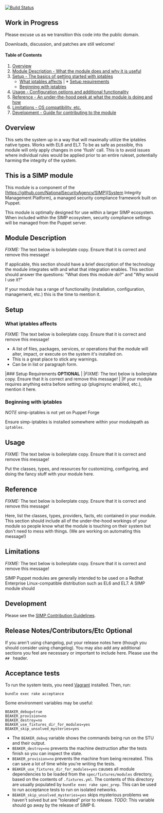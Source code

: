 [![Build Status](https://travis-ci.org/simp/pupmod-simp-iptables.svg?branch=master)](https://travis-ci.org/simp/pupmod-simp-iptables)


## Work in Progress

Please excuse us as we transition this code into the public domain.

Downloads, discussion, and patches are still welcome!


#### Table of Contents

1. [Overview](#overview)
2. [Module Description - What the module does and why it is useful](#module-description)
3. [Setup - The basics of getting started with iptables](#setup)
    * [What iptables affects](#what-iptables-affects)
|   * [Setup requirements](#setup-requirements)
    * [Beginning with iptables](#beginning-with-iptables)
4. [Usage - Configuration options and additional functionality](#usage)
5. [Reference - An under-the-hood peek at what the module is doing and how](#reference)
5. [Limitations - OS compatibility, etc.](#limitations)
6. [Development - Guide for contributing to the module](#development)

## Overview

This sets the system up in a way that will maximally utilize the iptables native types.  Works with EL6 and EL7.
To be as safe as possible, this module will only apply changes in one 'flush' call.  This is to avoid issues where individual rules would be applied prior to an entire ruleset, potentially harming the integrity of the system. 

## This is a SIMP module
This module is a component of the [https://github.com/NationalSecurityAgency/SIMP](System Integrity Management Platform), a managed security compliance framework built on Puppet.

This module is optimally designed for use within a larger SIMP ecosystem.  When included within the SIMP ecosystem, security compliance settings will be managed from the Puppet server.


## Module Description

*FIXME:* The text below is boilerplate copy.  Ensure that it is correct and remove this message!

If applicable, this section should have a brief description of the technology the module integrates with and what that integration enables. This section should answer the questions: "What does this module *do*?" and "Why would I use it?"

If your module has a range of functionality (installation, configuration, management, etc.) this is the time to mention it.

## Setup

### What iptables affects

*FIXME:* The text below is boilerplate copy.  Ensure that it is correct and remove this message!

* A list of files, packages, services, or operations that the module will alter, impact, or execute on the system it's installed on.
* This is a great place to stick any warnings.
* Can be in list or paragraph form.

|### Setup Requirements **OPTIONAL**
|
|*FIXME:* The text below is boilerplate copy.  Ensure that it is correct and remove this message!
|
|If your module requires anything extra before setting up (pluginsync enabled, etc.), mention it here.

### Beginning with iptables

*NOTE* simp-iptables is not yet on Puppet Forge

Ensure simp-iptables is installed somewhere within your modulepath as `iptables`.

## Usage

*FIXME:* The text below is boilerplate copy.  Ensure that it is correct and remove this message!

Put the classes, types, and resources for customizing, configuring, and doing the fancy stuff with your module here.

## Reference

*FIXME:* The text below is boilerplate copy.  Ensure that it is correct and remove this message!

Here, list the classes, types, providers, facts, etc contained in your module. This section should include all of the under-the-hood workings of your module so people know what the module is touching on their system but don't need to mess with things. (We are working on automating this message!)

## Limitations

*FIXME:* The text below is boilerplate copy.  Ensure that it is correct and remove this message!

SIMP Puppet modules are generally intended to be used on a Redhat Enterprise Linux-compatible distribution such as EL6 and EL7.  A SIMP module should

## Development

Please see the [SIMP Contribution Guidelines](https://simp-project.atlassian.net/wiki/display/SD/Contributing+to+SIMP).

## Release Notes/Contributors/Etc **Optional**

If you aren't using changelog, put your release notes here (though you should consider using changelog). You may also add any additional sections you feel are necessary or important to include here. Please use the `## ` header.

## Acceptance tests

To run the system tests, you need [Vagrant](https://www.vagrantup.com/) installed. Then, run:

    bundle exec rake acceptance

Some environment variables may be useful:

    BEAKER_debug=true
    BEAKER_provision=no
    BEAKER_destroy=no
    BEAKER_use_fixtures_dir_for_modules=yes
    BEAKER_skip_unsolved_mysteries=yes

* The `BEAKER_debug` variable shows the commands being run on the STU and their output.
* `BEAKER_destroy=no` prevents the machine destruction after the tests finish so you can inspect the state.
* `BEAKER_provision=no` prevents the machine from being recreated. This can save a lot of time while you're writing the tests.
* `BEAKER_use_fixtures_dir_for_modules=yes` causes all module dependencies to be loaded from the `spec/fixtures/modules` directory, based on the contents of `.fixtures.yml`.  The contents of this directory are usually populated by `bundle exec rake spec_prep`.  This can be used to run acceptance tests to run on isolated networks.
* `BEAKER_skip_unsolved_mysteries=yes` skips mysterious problems we haven't solved but are "tolerated" prior to release.  *TODO*: This variable should go away by the release of SIMP 6.
